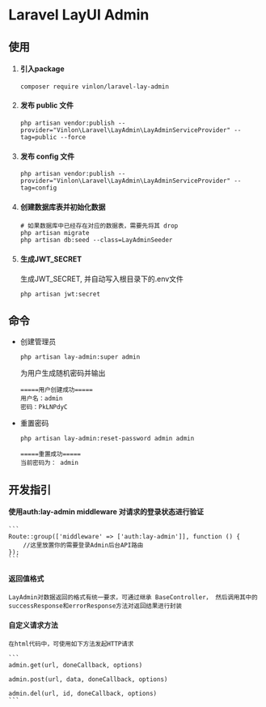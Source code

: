 # Laravel LayUI Admin

## 使用

1. #### 引入package 

    ```shell script
    composer require vinlon/laravel-lay-admin
    ```
2. #### 发布 public 文件

    ```
    php artisan vendor:publish --provider="Vinlon\Laravel\LayAdmin\LayAdminServiceProvider" --tag=public --force
    ```
3. #### 发布 config 文件

    ```
    php artisan vendor:publish --provider="Vinlon\Laravel\LayAdmin\LayAdminServiceProvider" --tag=config
    ```

4. #### 创建数据库表并初始化数据

    ```
    # 如果数据库中已经存在对应的数据表，需要先将其 drop
    php artisan migrate
    php artisan db:seed --class=LayAdminSeeder
    ```
   
5. #### 生成JWT_SECRET

    生成JWT_SECRET, 并自动写入根目录下的.env文件
    
    ```
    php artisan jwt:secret
    ```


## 命令

- 创建管理员

    ```
    php artisan lay-admin:super admin
    ```

    为用户生成随机密码并输出

    ```
    =====用户创建成功=====
    用户名：admin
    密码：PkLNPdyC
    ```

- 重置密码

    ```
    php artisan lay-admin:reset-password admin admin
    ```

    ```
    =====重置成功=====
    当前密码为： admin
    ```


## 开发指引

#### 使用auth:lay-admin middleware 对请求的登录状态进行验证

    ```
    Route::group(['middleware' => ['auth:lay-admin']], function () {
        //这里放置你的需要登录Admin后台API路由
    });
    ```

#### 返回值格式

    LayAdmin对数据返回的格式有统一要求，可通过继承 BaseController， 然后调用其中的 successResponse和errorResponse方法对返回结果进行封装

#### 自定义请求方法
    
    在html代码中，可使用如下方法发起HTTP请求

    ```
    admin.get(url, doneCallback, options)
    
    admin.post(url, data, doneCallback, options)
    
    admin.del(url, id, doneCallback, options)
    ```







